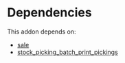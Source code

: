 # Dependencies

This addon depends on:

- [sale](https://github.com/bringout/oca-ocb-sale/tree/180760d29eed276994d9dc061dc7089d5bfe0014/odoo-bringout-oca-ocb-sale)
- [stock_picking_batch_print_pickings](https://github.com/bringout/oca-workflow-process)

